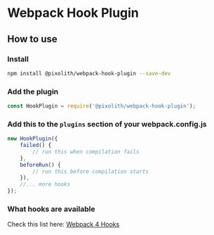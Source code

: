 # Webpack Hook Plugin

## How to use

### Install

```bash
npm install @pixolith/webpack-hook-plugin --save-dev
```

### Add the plugin

```javascript
const HookPlugin = require('@pixolith/webpack-hook-plugin');
```

### Add this to the `plugins` section of your webpack.config.js

```javascript
new HookPlugin({
    failed() {
        // run this when compilation fails
    },
    beforeRun() {
        // run this before compilation starts
    }),
    //... more hooks
});
```

### What hooks are available

Check this list here: [Webpack 4 Hooks](https://webpack.js.org/api/compiler-hooks)
